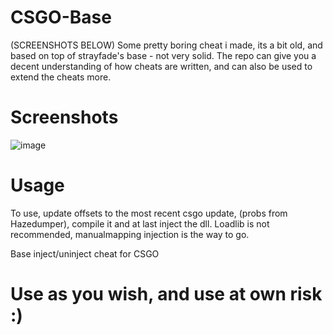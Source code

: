 # CSGO-Base
(SCREENSHOTS BELOW)
Some pretty boring cheat i made, its a bit old, and based on top of strayfade's base - not very solid.
The repo can give you a decent understanding of how cheats are written, and can also be used to extend the cheats more.

# Screenshots
![image](https://user-images.githubusercontent.com/36155981/138575289-d80b664e-c476-422f-bda7-7b246bf6ed8a.png)

# Usage
To use, update offsets to the most recent csgo update, (probs from Hazedumper), compile it and at last inject the dll.
Loadlib is not recommended, manualmapping injection is the way to go.

Base inject/uninject cheat for CSGO

# Use as you wish, and use at own risk :)
